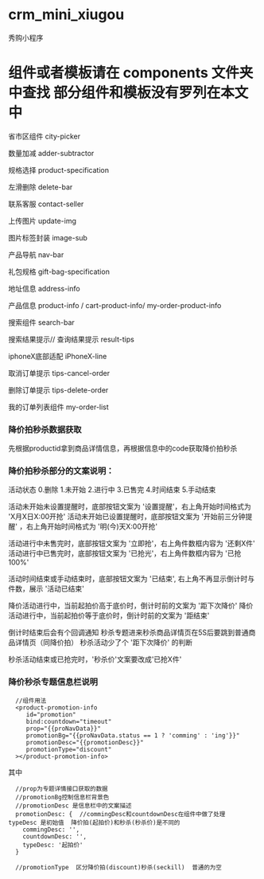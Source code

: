 # crm_mini_xiugou

秀购小程序

#  组件或者模板请在 components 文件夹中查找  部分组件和模板没有罗列在本文中
省市区组件       city-picker

数量加减         adder-subtractor

规格选择         product-specification

左滑删除         delete-bar

联系客服         contact-seller

上传图片         update-img

图片标签封装      image-sub

产品导航         nav-bar

礼包规格         gift-bag-specification

地址信息         address-info

产品信息         product-info / cart-product-info/ my-order-product-info

搜索组件         search-bar

搜索结果提示// 查询结果提示      result-tips   

iphoneX底部适配  iPhoneX-line

取消订单提示     tips-cancel-order

删除订单提示     tips-delete-order

我的订单列表组件   my-order-list

### 降价拍秒杀数据获取
先根据productid拿到商品详情信息，再根据信息中的code获取降价拍秒杀

### 降价拍秒杀部分的文案说明：
活动状态  0.删除 1.未开始 2.进行中 3.已售完 4.时间结束 5.手动结束

活动未开始未设置提醒时，底部按钮文案为 '设置提醒'，右上角开始时间格式为 'X月X日X:00开抢'
活动未开始已设置提醒时，底部按钮文案为 '开始前三分钟提醒' ，右上角开始时间格式为 '明(今)天X:00开抢'

活动进行中未售完时，底部按钮文案为 '立即抢'，右上角件数框内容为 '还剩X件'
活动进行中已售完时，底部按钮文案为 '已抢光'，右上角件数框内容为 '已抢100%'

活动时间结束或手动结束时，底部按钮文案为 '已结束',  右上角不再显示倒计时与件数，展示 '活动已结束'

降价活动进行中，当前起拍价高于底价时，倒计时前的文案为 '距下次降价'
降价活动进行中，当前起拍价等于底价时，倒计时前的文案为 '距结束'

倒计时结束后会有个回调通知
秒杀专题进来秒杀商品详情页在5S后要跳到普通商品详情页（同降价拍）
秒杀活动少了个 '距下次降价' 的判断

秒杀活动结束或已抢完时，'秒杀价'文案要改成'已抢X件'

### 降价秒杀专题信息栏说明
```
  //组件用法
  <product-promotion-info 
     id="promotion"
     bind:countdown="timeout" 
     prop="{{proNavData}}"
     promotionBg="{{proNavData.status == 1 ? 'comming' : 'ing'}}" 
     promotionDesc="{{promotionDesc}}"
     promotionType="discount"
  ></product-promotion-info>
```
其中
```
  //prop为专题详情接口获取的数据  
  //promotionBg控制信息栏背景色  
  //promotionDesc 是信息栏中的文案描述
  promotionDesc: {  //commingDesc和countdownDesc在组件中做了处理  typeDesc 是初始值  降价拍(起拍价)和秒杀(秒杀价)是不同的
    commingDesc: '',
    countdownDesc: '',
    typeDesc: '起拍价'
  }
  
  //promotionType  区分降价拍(discount)秒杀(seckill)  普通的为空
```